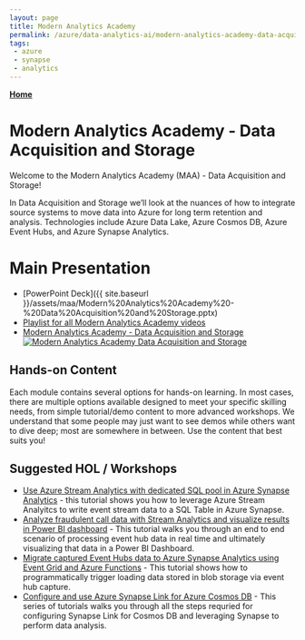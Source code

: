 ```yaml
---
layout: page
title: Modern Analytics Academy
permalink: /azure/data-analytics-ai/modern-analytics-academy-data-acquisition
tags: 
 - azure
 - synapse
 - analytics
---
```


**[Home](/PartnerResources/azure/data-analytics-ai/modern-analytics-academy)** 

# Modern Analytics Academy - Data Acquisition and Storage

Welcome to the Modern Analytics Academy (MAA) - Data Acquisition and Storage!

In Data Acquisition and Storage we’ll look at the nuances of how to integrate source systems to move data into Azure for long term retention and analysis. Technologies include Azure Data Lake, Azure Cosmos DB, Azure Event Hubs, and Azure Synapse Analytics.

# Main Presentation

* [PowerPoint Deck]({{ site.baseurl }}/assets/maa/Modern%20Analytics%20Academy%20-%20Data%20Acquisition%20and%20Storage.pptx)
* [Playlist for all Modern Analytics Academy videos](https://www.youtube.com/playlist?list=PLz7jPMmpNrjm35mPO6KcOeNdMEMSYKXfj)
* [Modern Analytics Academy - Data Acquisition and Storage](https://www.youtube.com/watch?v=sdiaojWtz1Y)
[![Modern Analytics Academy Data Acquisition and Storage](https://img.youtube.com/vi/sdiaojWtz1Y/0.jpg)](https://www.youtube.com/watch?v=sdiaojWtz1Y)


## Hands-on Content

Each module contains several options for hands-on learning. In most cases, there are multiple options available designed to meet your specific skilling needs, from simple tutorial/demo content to more advanced workshops. We understand that some people may just want to see demos while others want to dive deep; most are somewhere in between. Use the content that best suits you!

## Suggested HOL / Workshops

* [Use Azure Stream Analytics with dedicated SQL pool in Azure Synapse Analytics](https://docs.microsoft.com/en-us/azure/synapse-analytics/sql-data-warehouse/sql-data-warehouse-integrate-azure-stream-analytics) - this tutorial shows you how to leverage Azure Stream Analyitcs to write event stream data to a SQL Table in Azure Synapse.
* [Analyze fraudulent call data with Stream Analytics and visualize results in Power BI dashboard](https://docs.microsoft.com/en-us/azure/stream-analytics/stream-analytics-real-time-fraud-detection?toc=/azure/event-hubs/TOC.json) - This tutorial walks you through an end to end scenario of processing event hub data in real time and ultimately visualizing that data in a Power BI Dashboard.
* [Migrate captured Event Hubs data to Azure Synapse Analytics using Event Grid and Azure Functions](https://docs.microsoft.com/en-us/azure/event-hubs/store-captured-data-data-warehouse) - This tutorial shows how to programmatically trigger loading data stored in blob storage via event hub capture.
* [Configure and use Azure Synapse Link for Azure Cosmos DB](https://docs.microsoft.com/en-us/azure/cosmos-db/configure-synapse-link) - This series of tutorials walks you through all the steps requried for configuring Synapse Link for Cosmos DB and leveraging Synapse to perform data analysis.


